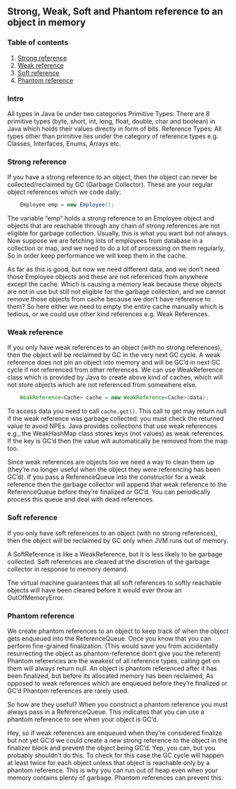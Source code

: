 ## Strong, Weak, Soft and Phantom reference to an object in memory
### Table of contents
1. [Strong reference](#strong-reference)
2. [Weak reference](#weak-reference)
3. [Soft reference](#soft-reference)
4. [Phantom reference](#phantom-reference)

### Intro
All types in Java lie under two categories
Primitive Types: There are 8 primitive types (byte, short, int, long, float, double, char and boolean) in Java which holds their values directly in form of bits. 
Reference Types: All types other than primitive lies under the category of reference types e.g. Classes, Interfaces, Enums, Arrays etc. 

### Strong reference

If you have a strong reference to an object, then the object can never be collected/reclaimed by GC (Garbage Collector).
These are your regular object references which we code daily:
```java
    Employee emp = new Employee();
```
The variable “emp” holds a strong reference to an Employee object and objects that are reachable through any chain of strong references are not eligible for garbage collection. 
Usually, this is what you want but not always. Now suppose we are fetching lots of employees from database in a collection or map, and we need to do a lot of processing on them regularly, 
So in order keep performance we will keep them in the cache.

As far as this is good, but now we need different data, and we don’t need those Employee objects and these are not referenced from anywhere except the cache. 
Which is causing a memory leak because these objects are not in use but still not eligible for the garbage collection, and we cannot remove those objects from cache 
because we don’t have reference to them? 
So here either we need to empty the entire cache manually which is tedious, or we could use other kind references e.g. Weak References.

### Weak reference
If you only have weak references to an object (with no strong references), then the object will be reclaimed by GC in the very next GC cycle.
A weak reference does not pin an object into memory and will be GC’d in next GC cycle if not referenced from other references. 
We can use WeakReference class which is provided by Java to create above kind of caches, which will not store objects which are not referenced from somewhere else.

```java
    WeakReference<Cache> cache = new WeakReference<Cache>(data);
```
To access data you need to call ```cache.get()```. This call to get may return null if the weak reference was garbage collected: you must check the returned value to avoid NPEs. 
Java provides collections that use weak references e.g., the WeakHashMap class stores keys (not values) as weak references. 
If the key is GC’d then the value will automatically be removed from the map too.

Since weak references are objects too we need a way to clean them up (they’re no longer useful when the object they were referencing has been GC’d). 
If you pass a ReferenceQueue into the constructor for a weak reference then the garbage collector will append that weak reference to the ReferenceQueue before they’re finalized or GC’d. 
You can periodically process this queue and deal with dead references.

### Soft reference

If you only have soft references to an object (with no strong references), then the object will be reclaimed by GC only when JVM runs out of memory.

A SoftReference is like a WeakReference, but it is less likely to be garbage collected. 
Soft references are cleared at the discretion of the garbage collector in response to memory demand. 

The virtual machine guarantees that all soft references to softly reachable objects will have been cleared before it would ever throw an OutOfMemoryError.


### Phantom reference
We create phantom references to an object to keep track of when the object gets enqueued into the ReferenceQueue. 
Once you know that you can perform fine-grained finalization. (This would save you from accidentally resurrecting the object as phantom-reference don't give you the referent)
Phantom references are the weakest of all reference types, calling get on them will always return null. An object is phantom referenced after it has been finalized, but before its allocated memory has been reclaimed, 
As opposed to weak references which are enqueued before they’re finalized or GC’d Phantom references are rarely used.

So how are they useful? When you construct a phantom reference you must always pass in a ReferenceQueue. This indicates that you can use a phantom reference to see when your object is GC’d.

Hey, so if weak references are enqueued when they’re considered finalize but not yet GC’d we could create a new strong reference to the object in the finalizer block and prevent the object being GC’d. 
Yep, you can, but you probably shouldn’t do this. To check for this case the GC cycle will happen at least twice for each object unless that object is reachable only by a phantom reference. 
This is why you can run out of heap even when your memory contains plenty of garbage. Phantom references can prevent this.
